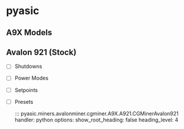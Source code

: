 # pyasic
## A9X Models

## Avalon 921 (Stock)

- [ ] Shutdowns
- [ ] Power Modes
- [ ] Setpoints
- [ ] Presets

    ::: pyasic.miners.avalonminer.cgminer.A9X.A921.CGMinerAvalon921
    handler: python
    options:
        show_root_heading: false
        heading_level: 4

